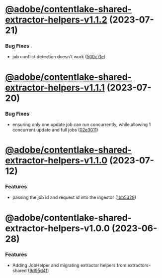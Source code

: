 # [@adobe/contentlake-shared-extractor-helpers-v1.1.2](https://github.com/adobe/contentlake-shared/compare/@adobe/contentlake-shared-extractor-helpers-v1.1.1...@adobe/contentlake-shared-extractor-helpers-v1.1.2) (2023-07-21)


### Bug Fixes

* job conflict detection doesn't work ([500c7fe](https://github.com/adobe/contentlake-shared/commit/500c7fe5829868e4f0c87dee1238de8279da987a))

# [@adobe/contentlake-shared-extractor-helpers-v1.1.1](https://github.com/adobe/contentlake-shared/compare/@adobe/contentlake-shared-extractor-helpers-v1.1.0...@adobe/contentlake-shared-extractor-helpers-v1.1.1) (2023-07-20)


### Bug Fixes

* ensuring only one update job can run concurrently, while allowing 1 concurrent update and full jobs ([02e3011](https://github.com/adobe/contentlake-shared/commit/02e301178e7f1a9cae8a236a7703ba8da1a470e0))

# [@adobe/contentlake-shared-extractor-helpers-v1.1.0](https://github.com/adobe/contentlake-shared/compare/@adobe/contentlake-shared-extractor-helpers-v1.0.0...@adobe/contentlake-shared-extractor-helpers-v1.1.0) (2023-07-12)


### Features

* passing the job id and request id into the ingestor ([1bb5329](https://github.com/adobe/contentlake-shared/commit/1bb5329f362bc44be503ff834db5203bf6386edc))

# @adobe/contentlake-shared-extractor-helpers-v1.0.0 (2023-06-28)


### Features

* Adding JobHelper and migrating extractor helpers from extractors-shared ([9d95d4f](https://github.com/adobe/contentlake-shared/commit/9d95d4f183cdce8477a8546c6509bffad7bc4bd4))
